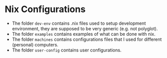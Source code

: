 # Nix Configurations

 * The folder `dev-env` contains .nix files used to setup development environment, they are supposed to be very generic (e.g. not polyglot).
 * The folder `examples` contains examples of what can be done with nix.
 * The folder `machines` contains configurations files that I used for different (personal) computers.
 * The folder `user-config` contains user configurations.

